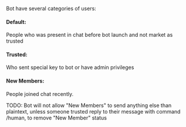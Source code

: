 Bot have several categories of users:
#### Default:
  People who was present in chat before bot launch and not market as trusted
#### Trusted:
  Who sent special key to bot or have admin privileges
#### New Members:
  People joined chat recently.

TODO:
Bot will not allow "New Members" to send anything else than plaintext, unless someone trusted reply to their message with command /human, to remove "New Member" status


